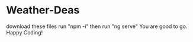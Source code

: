 # Weather-Deas
download these files
run "npm -i"
then run "ng serve"
You are good to go. Happy Coding!